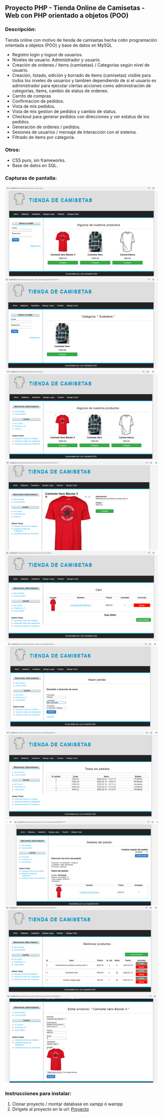 ## Proyecto PHP - Tienda Online de Camisetas - Web con PHP orientado a objetos (POO)

### Descripción:
Tienda online con motivo de tienda de camisetas hecha cobn programación orientada a objetos (POO) y base de datos en MySQL

- Registro login y logout de usuarios.
- Niveles de usuario: Administrador y usuario.
- Creación de ordenes / items (camisetas) / Categorias según nivel de usuario.
- Creación, listado, edición y borrado de items (camisetas) visible para todos los niveles de usuarios y tambien dependiendo de si el usuario es administrador para ejecutar ciertas acciones como administración de categorías, items, cambio de status de ordenes.
- Carrito de compras
- Confirmacion de pedidos.
- Vista de mis pedidos.
- Vista de mis gestion de pedidos y cambio de status.
- Checkout para generar pedidos con direcciones y ver estatus de los pedidos.
- Generación de ordenes / pedidos.
- Sesiones de usuarios / mensaje de interacción con el sistema.
- Filtrado de items por categoría.

### Otros:

* CSS puro, sin frameworks.
* Base de datos en SQL.


### Capturas de pantalla:

<!DOCTYPE html>
<html>
<body>
	<!-- Images -->
	<img src="Capturas/Captura1.PNG" alt="" style="width= 400px;">
	<img src="Capturas/Captura2.PNG" alt="" style="width= 400px;">
	<img src="Capturas/Captura3.PNG" alt="" style="width= 400px;">
	<img src="Capturas/Captura4.PNG" alt="" style="width= 400px;">
	<img src="Capturas/Captura5.PNG" alt="" style="width= 400px;">
	<img src="Capturas/Captura6.PNG" alt="" style="width= 400px;">
	<img src="Capturas/Captura7.PNG" alt="" style="width= 400px;">
	<img src="Capturas/Captura8.PNG" alt="" style="width= 400px;">
	<img src="Capturas/Captura9.PNG" alt="" style="width= 400px;">
	<img src="Capturas/Captura10.PNG" alt="" style="width= 400px;">

</body>
</html>

### Instrucciones para instalar:

1. Clonar proyecto / montar database en xampp ó wampp
2. Dirígete al proyecto en la url: [Proyecto](http://localhost/masterphp/proyecto-php-poo)